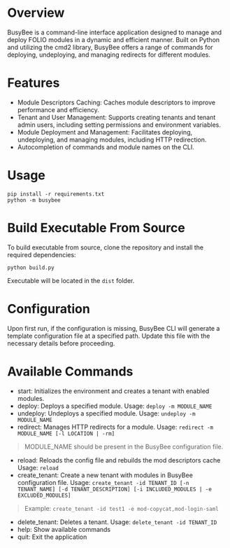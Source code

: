 # Overview

BusyBee is a command-line interface application designed to manage and deploy FOLIO modules in a dynamic and efficient manner. Built on Python and utilizing the cmd2 library, BusyBee offers a range of commands for deploying, undeploying, and managing redirects for different modules.

# Features
- Module Descriptors Caching: Caches module descriptors to improve performance and efficiency.
- Tenant and User Management: Supports creating tenants and tenant admin users, including setting permissions and environment variables.
- Module Deployment and Management: Facilitates deploying, undeploying, and managing modules, including HTTP redirection.
- Autocompletion of commands and module names on the CLI.

# Usage 
```
pip install -r requirements.txt
python -m busybee
```

# Build Executable From Source

To build executable from source, clone the repository and install the required dependencies:
```
python build.py
```
Executable will be located in the `dist` folder.

# Configuration
Upon first run, if the configuration is missing, BusyBee CLI will generate a template configuration file at a specified path. Update this file with the necessary details before proceeding.

# Available Commands
- start: Initializes the environment and creates a tenant with enabled modules.
- deploy: Deploys a specified module. Usage: `deploy -m MODULE_NAME`
- undeploy: Undeploys a specified module. Usage: `undeploy -m MODULE_NAME`
- redirect: Manages HTTP redirects for a module. Usage: `redirect -m MODULE_NAME [-l LOCATION | -rm]`
> MODULE_NAME should be present in the BusyBee configuration file. 
- reload: Reloads the config file and rebuilds the mod descriptors cache
Usage: `reload`
- create_tenant: Create a new tenant with modules in BusyBee configuration file. Usage: `create_tenant -id TENANT_ID [-n TENANT_NAME] [-d TENANT_DESCRIPTION] [-i INCLUDED_MODULES | -e EXCLUDED_MODULES]`
>Example: `create_tenant -id test1 -e mod-copycat,mod-login-saml`
- delete_tenant: Deletes a tenant. Usage: `delete_tenant -id TENANT_ID`
- help: Show available commands
- quit: Exit the application



